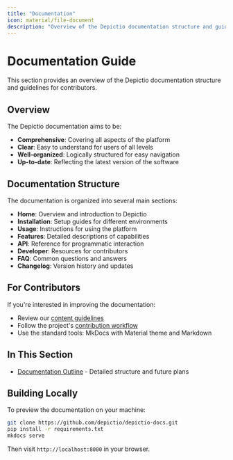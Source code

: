 ```yaml
---
title: "Documentation"
icon: material/file-document
description: "Overview of the Depictio documentation structure and guidelines for contributors."
---
```


# Documentation Guide

This section provides an overview of the Depictio documentation structure and guidelines for contributors.

## Overview

The Depictio documentation aims to be:

- **Comprehensive**: Covering all aspects of the platform
- **Clear**: Easy to understand for users of all levels
- **Well-organized**: Logically structured for easy navigation
- **Up-to-date**: Reflecting the latest version of the software

## Documentation Structure

The documentation is organized into several main sections:

- **Home**: Overview and introduction to Depictio
- **Installation**: Setup guides for different environments
- **Usage**: Instructions for using the platform
- **Features**: Detailed descriptions of capabilities
- **API**: Reference for programmatic interaction
- **Developer**: Resources for contributors
- **FAQ**: Common questions and answers
- **Changelog**: Version history and updates

## For Contributors

If you're interested in improving the documentation:

- Review our [content guidelines](../documentation_outline.md#content-guidelines)
- Follow the project's [contribution workflow](../developer/contributing.md)
- Use the standard tools: MkDocs with Material theme and Markdown

## In This Section

- [Documentation Outline](../documentation_outline.md) - Detailed structure and future plans

## Building Locally

To preview the documentation on your machine:

```bash
git clone https://github.com/depictio/depictio-docs.git
pip install -r requirements.txt
mkdocs serve
```

Then visit `http://localhost:8000` in your browser.
